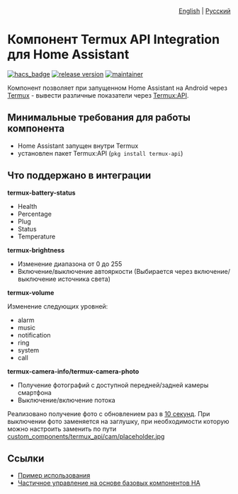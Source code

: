 <p align="right">
  <a href="./README.md">English</a>
  |
  <a href="./README.ru-RU.md">Русский</a>
</p>

# Компонент Termux API Integration для Home Assistant

[![hacs_badge](https://img.shields.io/badge/HACS-Default-orange.svg)](https://github.com/hacs/integration)
[![release version](https://img.shields.io/github/release/Vova-SH/termux-api/all.svg)](https://github.com/Vova-SH/termux-api/releases)
[![maintainer](https://img.shields.io/badge/maintainer-%40Vova--SH-green)](https://github.com/Vova-SH)

Компонент позволяет при запущенном Home Assistant на Android через [Termux](https://termux.dev) - вывести различные показатели через [Termux:API](https://wiki.termux.com/wiki/Termux:API).

## Минимальные требования для работы компонента

* Home Assistant запущен внутри Termux
* установлен пакет Termux:API (`pkg install termux-api`)

## Что поддержано в интеграции

**termux-battery-status**

* Health
* Percentage
* Plug
* Status
* Temperature


**termux-brightness**

* Изменение диапазона от 0 до 255
* Включение/выключение автояркости (Выбирается через включение/выключение источника света)


**termux-volume**

Изменение следующих уровней:

* alarm
* music
* notification
* ring
* system
* call


**termux-camera-info/termux-camera-photo**

* Получение фотографий с доступной передней/задней камеры смартфона
* Выключение/включение потока

Реализовано получение фото с обновлением раз в [10 секунд](https://github.com/Vova-SH/termux-api/blob/main/custom_components/termux_api/cam/entity.py#L38). При выключении фото заменяется на заглушку, при необходимости которую можно настроить заменить по пути [custom_components/termux_api/cam/placeholder.jpg](https://github.com/Vova-SH/termux-api/blob/main/custom_components/termux_api/cam/placeholder.jpg)

## Ссылки
* [Пример использования](https://habr.com/ru/companies/domclick/articles/675770/)
* [Частичное управление на основе базовых компонентов HA](https://github.com/Vova-SH/HomeAssistanceConfiguration/tree/main)
